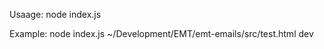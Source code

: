 Usaage:
node index.js <path to src template file> <stage>

Example:
node index.js ~/Development/EMT/emt-emails/src/test.html dev
